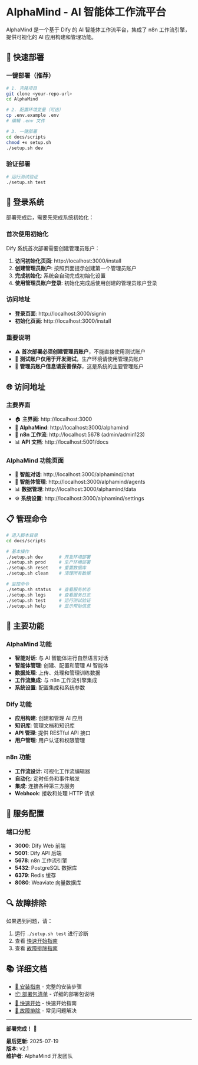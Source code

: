 # AlphaMind - AI 智能体工作流平台

AlphaMind 是一个基于 Dify 的 AI 智能体工作流平台，集成了 n8n 工作流引擎，提供可视化的 AI 应用构建和管理功能。

## 🚀 快速部署

### 一键部署（推荐）

```bash
# 1. 克隆项目
git clone <your-repo-url>
cd AlphaMind

# 2. 配置环境变量（可选）
cp .env.example .env
# 编辑 .env 文件

# 3. 一键部署
cd docs/scripts
chmod +x setup.sh
./setup.sh dev
```

### 验证部署

```bash
# 运行测试验证
./setup.sh test
```

## 🔐 登录系统

部署完成后，需要先完成系统初始化：

### 首次使用初始化

Dify 系统首次部署需要创建管理员账户：

1. **访问初始化页面**: http://localhost:3000/install
2. **创建管理员账户**: 按照页面提示创建第一个管理员账户
3. **完成初始化**: 系统会自动完成初始化设置
4. **使用管理员账户登录**: 初始化完成后使用创建的管理员账户登录

### 访问地址
- **登录页面**: http://localhost:3000/signin
- **初始化页面**: http://localhost:3000/install

### 重要说明
- ⚠️ **首次部署必须创建管理员账户**，不能直接使用测试账户
- 🔧 **测试账户仅用于开发测试**，生产环境请使用管理员账户
- 📝 **管理员账户信息请妥善保存**，这是系统的主要管理账户

## 🌐 访问地址

### 主要界面
- 🏠 **主界面**: http://localhost:3000
- 🤖 **AlphaMind**: http://localhost:3000/alphamind
- 🔄 **n8n 工作流**: http://localhost:5678 (admin/admin123)
- 📊 **API 文档**: http://localhost:5001/docs

### AlphaMind 功能页面
- 💬 **智能对话**: http://localhost:3000/alphamind/chat
- 🤖 **智能体管理**: http://localhost:3000/alphamind/agents
- 📊 **数据管理**: http://localhost:3000/alphamind/data
- ⚙️ **系统设置**: http://localhost:3000/alphamind/settings

## 📋 管理命令

```bash
# 进入脚本目录
cd docs/scripts

# 基本操作
./setup.sh dev      # 开发环境部署
./setup.sh prod     # 生产环境部署
./setup.sh reset    # 重置数据库
./setup.sh clean    # 清理所有数据

# 监控命令
./setup.sh status   # 查看服务状态
./setup.sh logs     # 查看服务日志
./setup.sh test     # 运行测试验证
./setup.sh help     # 显示帮助信息
```

## 🎯 主要功能

### AlphaMind 功能
- **智能对话**: 与 AI 智能体进行自然语言对话
- **智能体管理**: 创建、配置和管理 AI 智能体
- **数据处理**: 上传、处理和管理训练数据
- **工作流集成**: 与 n8n 工作流引擎集成
- **系统设置**: 配置集成和系统参数

### Dify 功能
- **应用构建**: 创建和管理 AI 应用
- **知识库**: 管理文档和知识库
- **API 管理**: 提供 RESTful API 接口
- **用户管理**: 用户认证和权限管理

### n8n 功能
- **工作流设计**: 可视化工作流编辑器
- **自动化**: 定时任务和事件触发
- **集成**: 连接各种第三方服务
- **Webhook**: 接收和处理 HTTP 请求

## 🔧 服务配置

### 端口分配
- **3000**: Dify Web 前端
- **5001**: Dify API 后端
- **5678**: n8n 工作流引擎
- **5432**: PostgreSQL 数据库
- **6379**: Redis 缓存
- **8080**: Weaviate 向量数据库

## 🔍 故障排除

如果遇到问题，请：
1. 运行 `./setup.sh test` 进行诊断
2. 查看 [快速开始指南](QUICK_START.md)
3. 查看 [故障排除指南](troubleshooting.md)

## 📚 详细文档

- [📖 安装指南](INSTALL.md) - 完整的安装步骤
- [📦 部署包清单](DEPLOYMENT_PACKAGE.md) - 详细的部署包说明
- [🚀 快速开始](QUICK_START.md) - 快速开始指南
- [🔧 故障排除](troubleshooting.md) - 常见问题解决

---

**部署完成！** 🎉

**最后更新**: 2025-07-19  
**版本**: v2.1  
**维护者**: AlphaMind 开发团队

